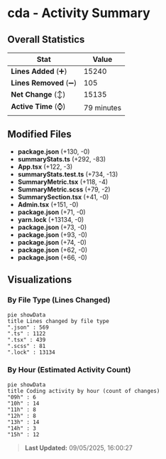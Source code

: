 # cda - Activity Summary 

## Overall Statistics

| Stat                   | Value                                                             |
| ---------------------- | ----------------------------------------------------------------- |
| **Lines Added** (➕)   | 15240                                          |
| **Lines Removed** (➖) | 105                                        |
| **Net Change** (↕)    | 15135                |
| **Active Time** (⌚)   | 79 minutes |


## Modified Files
- **package.json** (+130, -0)
- **summaryStats.ts** (+292, -83)
- **App.tsx** (+122, -3)
- **summaryStats.test.ts** (+734, -13)
- **SummaryMetric.tsx** (+118, -4)
- **SummaryMetric.scss** (+79, -2)
- **SummarySection.tsx** (+41, -0)
- **Admin.tsx** (+151, -0)
- **package.json** (+71, -0)
- **yarn.lock** (+13134, -0)
- **package.json** (+73, -0)
- **package.json** (+93, -0)
- **package.json** (+74, -0)
- **package.json** (+62, -0)
- **package.json** (+66, -0)

## Visualizations

### By File Type (Lines Changed)

```mermaid
pie showData
title Lines changed by file type
".json" : 569
".ts" : 1122
".tsx" : 439
".scss" : 81
".lock" : 13134
```

### By Hour (Estimated Activity Count)

```mermaid
pie showData
title Coding activity by hour (count of changes)
"09h" : 6
"10h" : 14
"11h" : 8
"12h" : 8
"13h" : 14
"14h" : 3
"15h" : 12
```


> **Last Updated:** 09/05/2025, 16:00:27